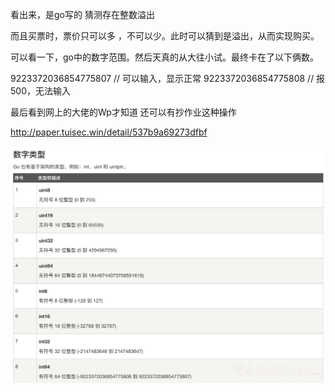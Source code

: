 看出来，是go写的 猜测存在整数溢出

而且买票时，票价只可以多 ，不可以少。此时可以猜到是溢出，从而实现购买。

可以看一下，go中的数字范围。然后天真的从大往小试。最终卡在了以下俩数。

9223372036854775807   // 可以输入，显示正常
9223372036854775808   // 报500，无法输入

最后看到网上的大佬的Wp才知道 还可以有抄作业这种操作

http://paper.tuisec.win/detail/537b9a69273dfbf

<img src="/contest/2019.4.12DDCTF/[WEB]大吉大利，今晚吃鸡/76b907ddf944d20a2d21fd2a7e9124dc.png">
